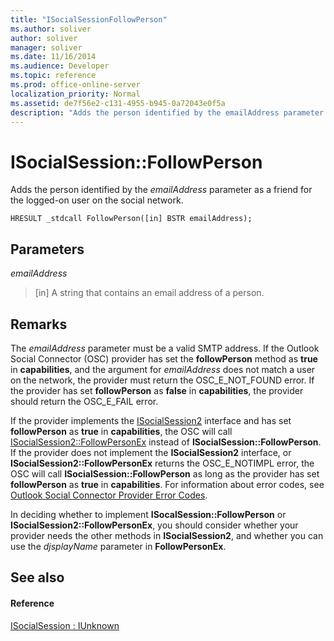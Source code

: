 ```yaml
---
title: "ISocialSessionFollowPerson"
ms.author: soliver
author: soliver
manager: soliver
ms.date: 11/16/2014
ms.audience: Developer
ms.topic: reference
ms.prod: office-online-server
localization_priority: Normal
ms.assetid: de7f56e2-c131-4955-b945-0a72043e0f5a
description: "Adds the person identified by the emailAddress parameter as a friend for the logged-on user on the social network."
---
```


# ISocialSession::FollowPerson

Adds the person identified by the  _emailAddress_ parameter as a friend for the logged-on user on the social network. 
  
```
HRESULT _stdcall FollowPerson([in] BSTR emailAddress);
```

## Parameters

 _emailAddress_
  
> [in] A string that contains an email address of a person.
    
## Remarks

The  _emailAddress_ parameter must be a valid SMTP address. If the Outlook Social Connector (OSC) provider has set the **followPerson** method as **true** in **capabilities**, and the argument for  _emailAddress_ does not match a user on the network, the provider must return the OSC_E_NOT_FOUND error. If the provider has set **followPerson** as **false** in **capabilities**, the provider should return the OSC_E_FAIL error.
  
If the provider implements the [ISocialSession2](isocialsession2iunknown.md) interface and has set **followPerson** as **true** in **capabilities**, the OSC will call [ISocialSession2::FollowPersonEx](isocialsession2-followpersonex.md) instead of **ISocialSession::FollowPerson**. If the provider does not implement the **ISocialSession2** interface, or **ISocialSession2::FollowPersonEx** returns the OSC_E_NOTIMPL error, the OSC will call **ISocialSession::FollowPerson** as long as the provider has set **followPerson** as **true** in **capabilities**. For information about error codes, see [Outlook Social Connector Provider Error Codes](outlook-social-connector-provider-error-codes.md).
  
In deciding whether to implement **ISocalSession::FollowPerson** or **ISocialSession2::FollowPersonEx**, you should consider whether your provider needs the other methods in **ISocialSession2**, and whether you can use the  _djsplayName_ parameter in **FollowPersonEx**.
  
## See also

#### Reference

[ISocialSession : IUnknown](isocialsessioniunknown.md)


